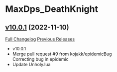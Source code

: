 # MaxDps_DeathKnight

## [v10.0.1](https://github.com/kaminaris/MaxDps-DeathKnight/tree/v10.0.1) (2022-11-10)
[Full Changelog](https://github.com/kaminaris/MaxDps-DeathKnight/compare/v10.0.0...v10.0.1) [Previous Releases](https://github.com/kaminaris/MaxDps-DeathKnight/releases)

- v10.0.1  
- Merge pull request #9 from kojakk/epidemicBug  
    Correcting bug in epidemic  
- Update Unholy.lua  
